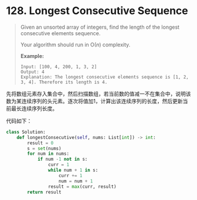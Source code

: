 # 128. Longest Consecutive Sequence

> Given an unsorted array of integers, find the length of the longest consecutive elements sequence.
>
> Your algorithm should run in O(*n*) complexity.
>
> **Example:**
>
> ```
> Input: [100, 4, 200, 1, 3, 2]
> Output: 4
> Explanation: The longest consecutive elements sequence is [1, 2, 3, 4]. Therefore its length is 4.
> ```

先将数组元素存入集合中，然后扫描数组，若当前数的值减一不在集合中，说明该数为某连续序列的头元素。逐次将值加1，计算出该连续序列的长度，然后更新当前最长连续序列长度。

代码如下：

```python
class Solution:
    def longestConsecutive(self, nums: List[int]) -> int:
        result = 0
        s = set(nums)
        for num in nums:
            if num -1 not in s:
                curr = 1
                while num + 1 in s:
                    curr += 1
                    num = num + 1
                result = max(curr, result)
        return result
```

